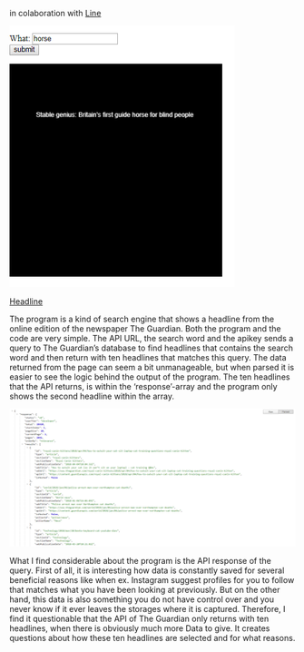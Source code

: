 in colaboration with [Line](https://github.com/lineheeschjessen/Mini-exes/tree/master/mini_ex8)

![alt  text](Capture.PNG "Headline")

[Headline](https://rawgit.com/hele4924/mini-ex/master/mini_ex8/empty-example/index.html)


The program is a kind of search engine that shows a headline from the online edition of the newspaper The Guardian. Both the program and the code are very simple. The API URL, the search word and the apikey sends a query to The Guardian’s database to find headlines that contains the search word and then return with ten headlines that matches this query. 
The data returned from the page can seem a bit unmanageable, but when parsed it is easier to see the logic behind the output of the program. The ten headlines that the API returns, is within the ‘response’-array and the program only shows the second headline within the array. 


![alt  text](Capture2.PNG "Headline")

What I find considerable about the program is the API response of the query. First of all, it is interesting how data is constantly saved for several beneficial reasons like when ex. Instagram suggest profiles for you to follow that matches what you have been looking at previously. But on the other hand, this data is also something you do not have control over and you never know if it ever leaves the storages where it is captured. 
Therefore, I find it questionable that the API of The Guardian only returns with ten headlines, when there is obviously much more Data to give. It creates questions about how these ten headlines are selected and for what reasons. 

